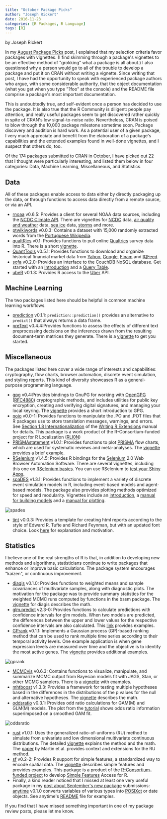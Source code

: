 ```yaml
---
title: "October Package Picks"
author: "Joseph Rickert"
date: 2016-11-23
categories: [R Packages, R Language]
tags: [R]
---
```


by Joseph Rickert

In my [August Package Picks](/2016/10/21/august-package-picks/) post, I explained that my selection criteria favor packages with vignettes. (I find skimming through a package's vignettes to be an effective method of "grokking" what a package is all about.) I also questioned why a person would go to all of the trouble to develop a package and put it on CRAN without writing a vignette. Since writing that post, I have had the opportunity to speak with experienced package authors who argue, with some considerable authority, that the object documentation (what you get when you type "?foo" at the console) and the README file comprise a package's most important documentation.

This is undoubtedly true, and self-evident once a person has decided to use the package. It is also true that the R Community is diligent: people pay attention, and really useful packages seem to get discovered rather quickly in spite of CRAN's low signal-to-noise ratio. Nevertheless, CRAN is poised to blow through the 10,000 package milestone sometime soon. Package discovery and audition is hard work. As a potential user of a given package, I very much appreciate and benefit from the elaboration of a package's capabilities and the extended examples found in well-done vignettes, and I suspect that others do, too.

Of the 174 packages submitted to CRAN in October, I have picked out 22 that I thought were particularly interesting, and listed them below in four categories: Data, Machine Learning, Miscellaneous, and Statistics.

## Data

All of these packages enable access to data either by directly packaging up the data, or through functions to access data directly from a remote source, or via an API.

- [rnoaa](https://mran.revolutionanalytics.com/package/rnoaa/) v0.6.5: Provides a client for several NOAA data sources, including the [NCDC Climate API](https://www.ncdc.noaa.gov/cdo-web/webservices/v2). There are vignettes for [NCDC](https://mran.revolutionanalytics.com/web/packages/rnoaa/vignettes/ncdc_vignette.html) data, [air quality and weather](https://mran.revolutionanalytics.com/web/packages/rnoaa/vignettes/rnoaa_ropenaq.html) data, [sea ice](https://mran.revolutionanalytics.com/web/packages/rnoaa/vignettes/seaice_vignette.html) data, [storms](https://mran.revolutionanalytics.com/web/packages/rnoaa/vignettes/storms_vignette.html) and more.
- [ptwikiwords](https://mran.revolutionanalytics.com/package/ptwikiwords/) v0.0.3: Contains a dataset with 15,000 randomly extracted words from the [Portuguese Wikipedia](https://pt.wikipedia.org/wiki/Wikip%C3%A9dia:P%C3%A1gina_principal).
- [qualtRics](https://mran.revolutionanalytics.com/package/qualtRics/) v0.1: Provides functions to pull online [Qualtrics](https://www.qualtrics.com/) survey data into R. There is a short [vignette](https://mran.revolutionanalytics.com/web/packages/qualtRics/vignettes/qualtRics.html).
- [QuantTools](https://mran.revolutionanalytics.com/package/QuantTools/) v0.5.1: Provides functions to download and organize historical financial market data from [Yahoo](https://finance.yahoo.com/), [Google](https://www.google.com/finance), [Finam](https://www.finam.ru/profile/moex-akcii/sberbank/export/) and [IQFeed](https://www.iqfeed.net/symbolguide/index.cfm?symbolguide=lookup).
- [sofa](https://mran.revolutionanalytics.com/package/sofa/) v0.2.0: Provides an interface to the CouchDB NoSQL database. Get started with an [Introduction](https://mran.revolutionanalytics.com/web/packages/sofa/vignettes/sofa_vignette.html) and a [Query Table](https://mran.revolutionanalytics.com/web/packages/sofa/vignettes/query_tuto).
- [ubeR](https://mran.revolutionanalytics.com/package/ubeR/) v0.1.3: Provides R access to the [Uber](https://developer.uber.com/) API.

## Machine Learning

The two packages listed here should be helpful in common machine learning workflows.

- [prediction](https://mran.revolutionanalytics.com/package/prediction/) v0.1.1: `prediction::prediction()` provides an alternative to `predict()` that always returns a data frame.
- [preText](https://mran.revolutionanalytics.com/package/preText/) v0.4.4:Provides functions to assess the effects of different text preprocessing decisions on the inferences drawn from the resulting document-term matrices they generate. There is a [vignette](https://mran.revolutionanalytics.com/web/packages/preText/vignettes/getting_started_with_preText.html) to get you started.

## Miscellaneous

The packages listed here cover a wide range of interests and capabilities: cryptography, flow charts, browser automation, discrete event simulation, and styling reports. This kind of diversity showcases R as a general-purpose programming language.

- [gpg](https://mran.revolutionanalytics.com/package/gpg/) v0.4:Provides bindings to GnuPG for working with [OpenGPG](http://openpgp.org/) ([RFC4880](https://tools.ietf.org/html/rfc4880)) cryptographic methods, and includes utilities for public key encryption, creating and verifying digital signatures, and managing your local keyring. The [vignette](https://mran.revolutionanalytics.com/web/packages/gpg/vignettes/intro.html) provides a short introduction to GPG.
- [poio](https://mran.revolutionanalytics.com/package/poio/) v0.0-1: Provides functions to manipulate the .PO and .POT files that R packages use to store translation messages, warnings, and errors. See [Section 1.8 Internationalization](https://cran.rstudio.com/doc/manuals/r-devel/R-exts.html#Internationalization) of the [Writing R Extensions](https://cran.rstudio.com/doc/manuals/r-devel/R-exts.html#Internationalization) manual for details. This package is a work product of the R-Consortium-funded project for R Localization ([RLI0N](https://www.r-consortium.org/projects/awarded-projects))
- [PRISMAstatement](https://mran.revolutionanalytics.com/package/PRISMAstatement/) v1.0.1: Provides functions to plot [PRISMA](http://prisma-statement.org/) flow charts, which are used for systematic reviews and meta-analyses. The [vignette](https://mran.revolutionanalytics.com/web/packages/PRISMAstatement/vignettes/PRISMA.html) provides a brief example.
- [RSelenium](https://mran.revolutionanalytics.com/package/RSelenium/) v1.4.5: Provides R bindings for the [Selenium](http://docs.seleniumhq.org/) 2.0 Web Browser Automation Software. There are several vignettes, including this one on [RSelenium basics](https://mran.revolutionanalytics.com/web/packages/RSelenium/vignettes/RSelenium-basics.html). You can use RSelenium to [test your Shiny Apps](http://rpubs.com/johndharrison/13408).
- [spaDES](https://mran.revolutionanalytics.com/package/SpaDES/) v1.3.1: Provides functions to implement a variety of discrete event simulation models in R, including event-based models and agent-based models. The package also provides plotting methods optimized for speed and modularity. Vignettes include an [introduction](https://mran.revolutionanalytics.com/web/packages/SpaDES/vignettes/i-introduction.html), a [manual for building models](https://mran.revolutionanalytics.com/web/packages/SpaDES/vignettes/ii-modules.html) and a [manual for plotting](https://mran.revolutionanalytics.com/web/packages/SpaDES/vignettes/iii-plotting.html).

![spades](https://www.rstudio.com/wp-content/uploads/2016/11/spaDES.png)

- [tint](https://mran.revolutionanalytics.com/web/packages/tint/tint.pdf) v0.0.3: Provides a template for creating html reports according to the style of Edward R. Tufte and Richard Feynman, but with an updated font choice. Look [here](http://dirk.eddelbuettel.com/code/tint.html) for explanation and motivation.

## Statistics

I believe one of the real strengths of R is that, in addition to developing new methods and algorithms, statisticians continue to write packages that enhance or improve basic calculations. The package system encourages "kaizen", or continuous improvement.

- [diagis](https://mran.revolutionanalytics.com/package/diagis/) v0.1.0: Provides functions to weighted means and sample covariances of multivariate samples, along with diagnostic plots. The motivation for the package was to provide summary statistics for the weighted MCMC runs computed by functions in the bssm package. The [vignette](https://mran.revolutionanalytics.com/web/packages/diagis/vignettes/diagis.pdf) for diagis describes the math.
- [glm.predict](https://mran.revolutionanalytics.com/package/glm.predict/) v2.3-0: Provides functions to calculate predictions with confidence intervals for glm models. When two models are predicted, the differences between the upper and lower values for the respective confidence intervals are also calculated. This [link](https://benjaminschlegel.ch/r/glm.predict/) provides examples.
- [GPrank](https://mran.revolutionanalytics.com/package/GPrank/) v0.1.1: Implements a Gaussian process (GP)-based ranking method that can be used to rank multiple time series according to their temporal activity levels. One example application is when gene expression levels are measured over time and the objective is to identify the most active genes. The [vignette](https://mran.revolutionanalytics.com/web/packages/GPrank/vignettes/vignette.pdf) provides additional examples.

![gprank](https://www.rstudio.com/wp-content/uploads/2016/11/GPrank.png)

- [MCMCvis](https://mran.revolutionanalytics.com/package/MCMCvis/) v0.6.3: Contains functions to visualize, manipulate, and summarize MCMC output from Bayesian models fit with JAGS, Stan, or other MCMC samplers. There is a [vignette](https://mran.revolutionanalytics.com/web/packages/MCMCvis/vignettes/MCMCvis.html) with examples.
- [mhtboost](https://mran.revolutionanalytics.com/package/mhtboot/) v1.3.3: Provides a framework for testing multiple hypotheses based in the differences in the distributions of the p values for the null and alternative hypotheses. The [vignette](https://mran.revolutionanalytics.com/web/packages/mhtboot/vignettes/vignette1.pdf) describes the math.
- [oddsratio](https://mran.revolutionanalytics.com/package/oddsratio/) v0.3.1: Provides odd ratio calculations for GAM(M) and GLM(M) models. The plot from the [tutorial](https://mran.revolutionanalytics.com/web/packages/oddsratio/vignettes/function.tutorial.html) shows odds ratio information superimposed on a smoothed GAM fit.

![oddsratio](https://www.rstudio.com/wp-content/uploads/2016/11/oddsratio.png)

- [rust](https://mran.revolutionanalytics.com/package/rust/) v1.0.1: Uses the generalized ratio-of-uniforms (RU) method to simulate from univariate and low dimensional multivariate continuous distributions. The detailed [vignette](https://mran.revolutionanalytics.com/web/packages/rust/vignettes/rust-vignette.html) explains the method and the math. The [paper](https://arxiv.org/pdf/1205.0482.pdf) by Martin et al. provides context and extensions for the RU method.
- [sf](https://mran.revolutionanalytics.com/package/sf/) v0.2-2: Provides R support for simple features, a standardized way to encode spatial data. The [vignette](https://mran.revolutionanalytics.com/web/packages/sf/vignettes/sfr.html) describes simple features and provides examples. This package is a product of the [R-Consortium-funded project](https://www.r-consortium.org/projects/awarded-projects) to develop [Simple Features](https://en.wikipedia.org/wiki/Simple_Features) Access for R.
- Finally, a kind reader noticed that I missed at least one very useful package in my [post about September's new package](/2016/10/26/september-package-picks/) submissions: [anytime](https://mran.revolutionanalytics.com/package/anytime/) v0.1.0 converts variables of various types into [POSIXct](https://stat.ethz.ch/R-manual/R-devel/library/base/html/as.POSIXlt.html) or date objects. See anytime's [README](https://cran.r-project.org/web/packages/anytime/README.html) file for examples.

If you find that I have missed something important in one of my package review posts, please let me know.
